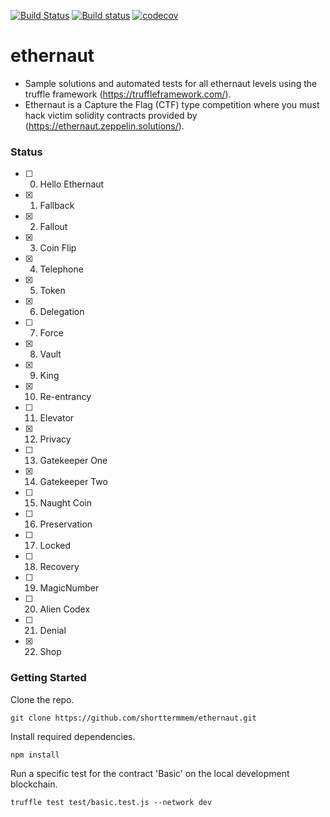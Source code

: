 [![Build Status](https://travis-ci.org/shorttermmem/ethernaut.svg?branch=staging)](https://travis-ci.org/shorttermmem/ethernaut)
[![Build status](https://ci.appveyor.com/api/projects/status/el8km2bitpexanl0?svg=true)](https://ci.appveyor.com/project/shorttermmem/ethernaut)
[![codecov](https://codecov.io/gh/shorttermmem/ethernaut/branch/master/graph/badge.svg)](https://codecov.io/gh/shorttermmem/ethernaut)

# ethernaut
- Sample solutions and automated tests for all ethernaut levels using the truffle framework (https://truffleframework.com/). 
- Ethernaut is a Capture the Flag (CTF) type competition where you must hack victim solidity contracts provided by (https://ethernaut.zeppelin.solutions/).
### Status
- [ ] 0. Hello Ethernaut
- [x] 1. Fallback
- [x] 2. Fallout
- [x] 3. Coin Flip
- [x] 4. Telephone
- [x] 5. Token
- [x] 6. Delegation
- [ ] 7. Force
- [x] 8. Vault
- [x] 9. King
- [x] 10. Re-entrancy
- [ ] 11. Elevator
- [x] 12. Privacy
- [ ] 13. Gatekeeper One
- [x] 14. Gatekeeper Two
- [ ] 15. Naught Coin
- [ ] 16. Preservation
- [ ] 17. Locked
- [ ] 18. Recovery
- [ ] 19. MagicNumber
- [ ] 20. Alien Codex
- [ ] 21. Denial
- [x] 22. Shop

### Getting Started
Clone the repo.

`git clone https://github.com/shorttermmem/ethernaut.git`

Install required dependencies.

`npm install`

Run a specific test for the contract 'Basic' on the local development blockchain.

`truffle test test/basic.test.js --network dev`

